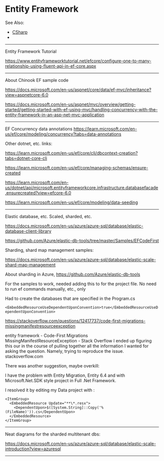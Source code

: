 # Entity Framework

See Also:

  - [CSharp](CSharp.md)
  - 

---

Entity Framework Tutorial

https://www.entityframeworktutorial.net/efcore/configure-one-to-many-relationship-using-fluent-api-in-ef-core.aspx

---

About Chinook EF sample code

https://docs.microsoft.com/en-us/aspnet/core/data/ef-mvc/inheritance?view=aspnetcore-6.0

https://docs.microsoft.com/en-us/aspnet/mvc/overview/getting-started/getting-started-with-ef-using-mvc/handling-concurrency-with-the-entity-framework-in-an-asp-net-mvc-application

---

EF Concurrency data annotations
https://learn.microsoft.com/en-us/ef/core/modeling/concurrency?tabs=data-annotations

Other dotnet, etc. links:

https://learn.microsoft.com/en-us/ef/core/cli/dbcontext-creation?tabs=dotnet-core-cli

https://learn.microsoft.com/en-us/ef/core/managing-schemas/ensure-created

https://learn.microsoft.com/en-us/dotnet/api/microsoft.entityframeworkcore.infrastructure.databasefacade.ensurecreated?view=efcore-6.0

https://learn.microsoft.com/en-us/ef/core/modeling/data-seeding
 
---

Elastic database, etc. Scaled, sharded, etc.

https://docs.microsoft.com/en-us/azure/azure-sql/database/elastic-database-client-library

https://github.com/Azure/elastic-db-tools/tree/master/Samples/EFCodeFirst

Sharding, shard map management samples:

https://docs.microsoft.com/en-us/azure/azure-sql/database/elastic-scale-shard-map-management


About sharding in Azure, https://github.com/Azure/elastic-db-tools

For the samples to work, needed adding this to <PropertyGroup> for the project file. No need to run ef commands manually, etc., only

Had to create the databases that are specified in the Program.cs

`<EmbeddedResourceUseDependentUponConvention>true</EmbeddedResourceUseDependentUponConvention>`


https://stackoverflow.com/questions/12417737/code-first-migrations-missingmanifestresourceexception

entity framework - Code-First Migrations MissingManifestResourceException - Stack Overflow
I ended up figuring this our in the course of pulling together all the information I wanted for asking the question. Namely, trying to reproduce the issue.
stackoverflow.com

There was another suggestion, maybe overkill:

I have the problem with Entity Migration, Entity 6.4 and with Microsoft.Net.SDK style project in Full .Net Framework.

I resolved it by editing my Data project with :

    <ItemGroup>
      <EmbeddedResource Update="**\*.resx">
        <DependentUpon>$([System.String]::Copy('%(FileName)')).cs</DependentUpon>
      </EmbeddedResource>
    </ItemGroup>
 
---

Neat diagrams for the sharded multitenant dbs:

https://docs.microsoft.com/en-us/azure/azure-sql/database/elastic-scale-introduction?view=azuresql

---